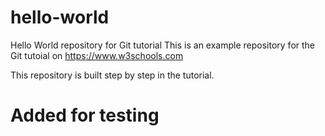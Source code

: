 # hello-world
Hello World repository for Git tutorial
This is an example repository for the Git tutoial on https://www.w3schools.com

This repository is built step by step in the tutorial.
# Added for testing 
